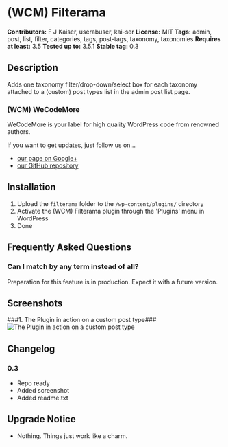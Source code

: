 # (WCM) Filterama #
**Contributors:** F J Kaiser, userabuser, kai-ser
**License:** MIT
**Tags:** admin, post, list, filter, categories, tags, post-tags, taxonomy, taxonomies
**Requires at least:** 3.5
**Tested up to:** 3.5.1
**Stable tag:** 0.3

## Description ##

Adds one taxonomy filter/drop-down/select box for each taxonomy attached to a (custom) post types list in the admin post list page.

### (WCM) WeCodeMore ###

WeCodeMore is your label for high quality WordPress code from renowned authors.

If you want to get updates, just follow us on…

 * [our page on Google+](https://plus.google.com/b/109907580576615571040/109907580576615571040/posts)
 * [our GitHub repository](https://github.com/wecodemore)

## Installation ##

1. Upload the `filterama` folder to the `/wp-content/plugins/` directory
1. Activate the (WCM) Filterama plugin through the 'Plugins' menu in WordPress
1. Done

## Frequently Asked Questions ##

### Can I match by any term instead of all? ###

Preparation for this feature is in production. Expect it with a future version.

## Screenshots ##

###1. The Plugin in action on a custom post type###
![The Plugin in action on a custom post type](https://raw.github.com/franz-josef-kaiser/filterama/master/screenshot-1.png)


## Changelog ##

### 0.3 ###

 * Repo ready
 * Added screenshot
 * Added readme.txt

## Upgrade Notice ##

 * Nothing. Things just work like a charm.